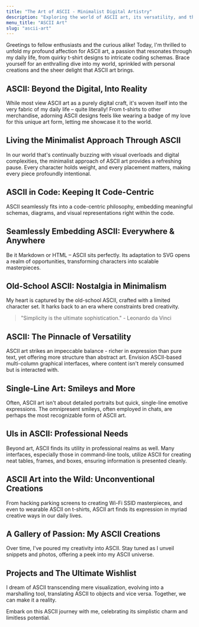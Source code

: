 ```yaml
---
title: "The Art of ASCII - Minimalist Digital Artistry"
description: "Exploring the world of ASCII art, its versatility, and the joy it brings to minimalism. Discover the ease of embedding ASCII art in various formats and the charm of old-school ASCII art. Join me in celebrating this unique form of artistic expression."
menu_title: "ASCII Art"
slug: "ascii-art"
---
```


Greetings to fellow enthusiasts and the curious alike! Today, I'm thrilled to unfold my profound affection for ASCII art, a passion that resonates through my daily life, from quirky t-shirt designs to intricate coding schemas. Brace yourself for an enthralling dive into my world, sprinkled with personal creations and the sheer delight that ASCII art brings.

## ASCII: Beyond the Digital, Into Reality

While most view ASCII art as a purely digital craft, it's woven itself into the very fabric of my daily life – quite literally! From t-shirts to other merchandise, adorning ASCII designs feels like wearing a badge of my love for this unique art form, letting me showcase it to the world.

## Living the Minimalist Approach Through ASCII

In our world that's continually buzzing with visual overloads and digital complexities, the minimalist approach of ASCII art provides a refreshing pause. Every character holds weight, and every placement matters, making every piece profoundly intentional.

## ASCII in Code: Keeping It Code-Centric

ASCII seamlessly fits into a code-centric philosophy, embedding meaningful schemas, diagrams, and visual representations right within the code.

## Seamlessly Embedding ASCII: Everywhere & Anywhere

Be it Markdown or HTML – ASCII sits perfectly. Its adaptation to SVG opens a realm of opportunities, transforming characters into scalable masterpieces.

## Old-School ASCII: Nostalgia in Minimalism

My heart is captured by the old-school ASCII, crafted with a limited character set. It harks back to an era where constraints bred creativity.

> "Simplicity is the ultimate sophistication." - Leonardo da Vinci

## ASCII: The Pinnacle of Versatility

ASCII art strikes an impeccable balance - richer in expression than pure text, yet offering more structure than abstract art. Envision ASCII-based multi-column graphical interfaces, where content isn't merely consumed but is interacted with.

## Single-Line Art: Smileys and More

Often, ASCII art isn't about detailed portraits but quick, single-line emotive expressions. The omnipresent smileys, often employed in chats, are perhaps the most recognizable form of ASCII art.

## UIs in ASCII: Professional Needs

Beyond art, ASCII finds its utility in professional realms as well. Many interfaces, especially those in command-line tools, utilize ASCII for creating neat tables, frames, and boxes, ensuring information is presented cleanly.

## ASCII Art into the Wild: Unconventional Creations

From hacking parking screens to creating Wi-Fi SSID masterpieces, and even to wearable ASCII on t-shirts, ASCII art finds its expression in myriad creative ways in our daily lives.

## A Gallery of Passion: My ASCII Creations

Over time, I've poured my creativity into ASCII. Stay tuned as I unveil snippets and photos, offering a peek into my ASCII universe.

## Projects and The Ultimate Wishlist

I dream of ASCII transcending mere visualization, evolving into a marshalling tool, translating ASCII to objects and vice versa. Together, we can make it a reality.

Embark on this ASCII journey with me, celebrating its simplistic charm and limitless potential.
